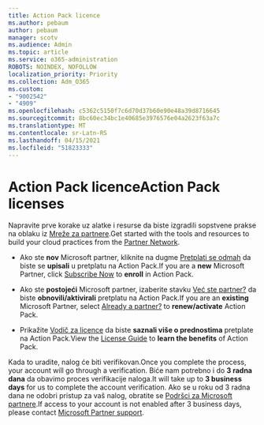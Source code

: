 ```yaml
---
title: Action Pack licence
ms.author: pebaum
author: pebaum
manager: scotv
ms.audience: Admin
ms.topic: article
ms.service: o365-administration
ROBOTS: NOINDEX, NOFOLLOW
localization_priority: Priority
ms.collection: Adm_O365
ms.custom:
- "9002542"
- "4909"
ms.openlocfilehash: c5362c5150f7c6d70d37b60e90e48a39d8716645
ms.sourcegitcommit: 8bc60ec34bc1e40685e3976576e04a2623f63a7c
ms.translationtype: MT
ms.contentlocale: sr-Latn-RS
ms.lasthandoff: 04/15/2021
ms.locfileid: "51823333"
---
```

# <a name="action-pack-licenses"></a><span data-ttu-id="a563e-102">Action Pack licence</span><span class="sxs-lookup"><span data-stu-id="a563e-102">Action Pack licenses</span></span>

<span data-ttu-id="a563e-103">Napravite prve korake uz alatke i resurse da biste izgradili sopstvene prakse na oblaku iz [Mreže za partnere](https://aka.ms/MPNActionPack).</span><span class="sxs-lookup"><span data-stu-id="a563e-103">Get started with the tools and resources to build your cloud practices from the [Partner Network](https://aka.ms/MPNActionPack).</span></span>

- <span data-ttu-id="a563e-104">Ako ste **nov** Microsoft partner, kliknite na dugme [Pretplati se odmah](https://aka.ms/MPNActionPackNew) da biste se **upisali** u pretplatu na Action Pack.</span><span class="sxs-lookup"><span data-stu-id="a563e-104">If you are a **new** Microsoft Partner, click [Subscribe Now](https://aka.ms/MPNActionPackNew) to **enroll** in Action Pack.</span></span>

- <span data-ttu-id="a563e-105">Ako ste **postojeći** Microsoft partner, izaberite stavku [Već ste partner?](https://aka.ms/MPNActionPackExisting) da biste **obnovili/aktivirali** pretplatu na Action Pack.</span><span class="sxs-lookup"><span data-stu-id="a563e-105">If you are an **existing** Microsoft Partner, select [Already a partner?](https://aka.ms/MPNActionPackExisting) to **renew/activate** Action Pack.</span></span> 

- <span data-ttu-id="a563e-106">Prikažite [Vodič za licence](https://aka.ms/MPNActionPackGuide) da biste **saznali više o prednostima** pretplate na Action Pack.</span><span class="sxs-lookup"><span data-stu-id="a563e-106">View the [License Guide](https://aka.ms/MPNActionPackGuide) to **learn the benefits** of Action Pack.</span></span> 

<span data-ttu-id="a563e-107">Kada to uradite, nalog će biti verifikovan.</span><span class="sxs-lookup"><span data-stu-id="a563e-107">Once you complete the process, your account will go through a verification.</span></span> <span data-ttu-id="a563e-108">Biće nam potrebno i do **3 radna dana** da obavimo proces verifikacije naloga.</span><span class="sxs-lookup"><span data-stu-id="a563e-108">It will take up to **3 business days** for us to complete the account verification.</span></span> <span data-ttu-id="a563e-109">Ako se u roku od 3 radna dana ne odobri pristup za vaš nalog, obratite se [Podršci za Microsoft partnere](https://aka.ms/MPNActionPackSupport).</span><span class="sxs-lookup"><span data-stu-id="a563e-109">If access to your account is not enabled after 3 business days, please contact [Microsoft Partner support](https://aka.ms/MPNActionPackSupport).</span></span> 

